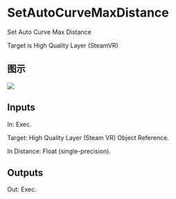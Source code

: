 # SetAutoCurveMaxDistance

Set Auto Curve Max Distance

Target is High Quality Layer (SteamVR)

## 图示

![]($-20221218-18274986.png)

## Inputs

In: Exec.

Target: High Quality Layer (Steam VR) Object Reference.

In Distance: Float (single-precision).  

## Outputs

Out: Exec.

